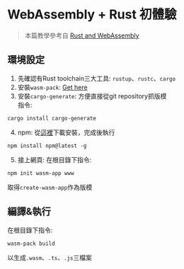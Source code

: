 # WebAssembly + Rust 初體驗

> 本篇教學參考自 [Rust and WebAssembly](https://rustwasm.github.io/docs/book/introduction.html)

## 環境設定

1. 先確認有Rust toolchain三大工具: `rustup`、`rustc`、`cargo`
2. 安裝`wasm-pack`: [Get here](https://rustwasm.github.io/wasm-pack/installer/)
3. 安裝`cargo-generate`: 方便直接從git repository抓版模<br>指令: 
```
cargo install cargo-generate
```
4. npm: 從[這裡](https://www.npmjs.com/get-npm)下載安裝，完成後執行
```
npm install npm@latest -g
```
5. 接上網頁: 在根目錄下指令:
```
npm init wasm-app www
```
取得`create-wasm-app`作為版模

## 編譯&執行

在根目錄下指令:
```
wasm-pack build
```
以生成`.wasm`、`.ts`、`.js`三檔案
